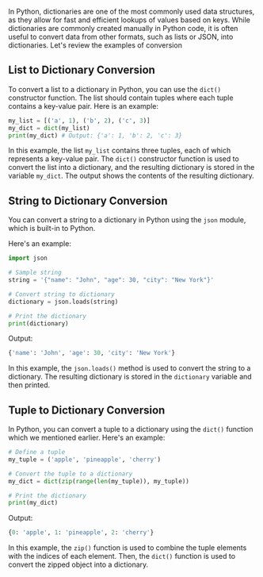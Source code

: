 In Python, dictionaries are one of the most commonly used data structures, as they allow for fast and efficient lookups of values based on keys. While dictionaries are commonly created manually in Python code, it is often useful to convert data from other formats, such as lists or JSON, into dictionaries. Let's review the examples of conversion

## List to Dictionary Conversion

To convert a list to a dictionary in Python, you can use the `dict()` constructor function. The list should contain tuples where each tuple contains a key-value pair. Here is an example:

```python
my_list = [('a', 1), ('b', 2), ('c', 3)]
my_dict = dict(my_list)
print(my_dict) # Output: {'a': 1, 'b': 2, 'c': 3}
```

In this example, the list `my_list` contains three tuples, each of which represents a key-value pair. The `dict()` constructor function is used to convert the list into a dictionary, and the resulting dictionary is stored in the variable `my_dict`. The output shows the contents of the resulting dictionary.

## String to Dictionary Conversion

You can convert a string to a dictionary in Python using the `json` module, which is built-in to Python.

Here's an example:

```python
import json

# Sample string
string = '{"name": "John", "age": 30, "city": "New York"}'

# Convert string to dictionary
dictionary = json.loads(string)

# Print the dictionary
print(dictionary)
```

Output:

```python
{'name': 'John', 'age': 30, 'city': 'New York'}
```

In this example, the `json.loads()` method is used to convert the string to a dictionary. The resulting dictionary is stored in the `dictionary` variable and then printed.

## Tuple to Dictionary Conversion

In Python, you can convert a tuple to a dictionary using the `dict()` function which we mentioned earlier. Here's an example:

```python
# Define a tuple
my_tuple = ('apple', 'pineapple', 'cherry')

# Convert the tuple to a dictionary
my_dict = dict(zip(range(len(my_tuple)), my_tuple))

# Print the dictionary
print(my_dict)
```

Output:

```python
{0: 'apple', 1: 'pineapple', 2: 'cherry'}
```

In this example, the `zip()` function is used to combine the tuple elements with the indices of each element. Then, the `dict()` function is used to convert the zipped object into a dictionary.
